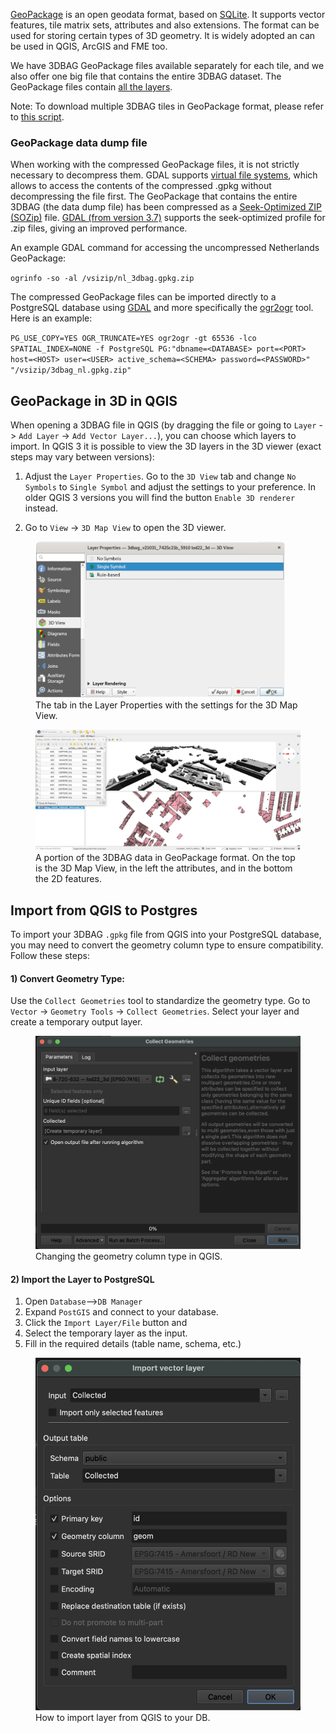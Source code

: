[GeoPackage](https://www.geopackage.org/) is an open geodata format, based on [SQLite](https://www.sqlite.org/index.html). It supports vector features, tile matrix sets, attributes and also extensions. The format can be used for storing certain types of 3D geometry. It is widely adopted an can be used in QGIS, ArcGIS and FME too.

We have 3DBAG GeoPackage files available separately for each tile, and we also offer one big file that contains the entire 3DBAG dataset. The GeoPackage files contain [all the layers](../../schema/layers/#data-layers).


Note: To download multiple 3DBAG tiles in GeoPackage format, please refer to [this script](https://github.com/3DBAG/3dbag-scripts/blob/main/tile_download.py).

### GeoPackage data dump file
When working with the compressed GeoPackage files, it is not strictly necessary to decompress them.
GDAL supports [virtual file systems](https://gdal.org/user/virtual_file_systems.html#vsizip-zip-archives), which allows to access the contents of the compressed .gpkg without decompressing the file first.
The GeoPackage that contains the entire 3DBAG (the data dump file) has been compressed as a [Seek-Optimized ZIP (SOZip)](https://gdal.org/user/virtual_file_systems.html#sozip-seek-optimized-zip) file.
[GDAL (from version 3.7)](https://gdal.org/user/virtual_file_systems.html#sozip-seek-optimized-zip) supports the seek-optimized profile for .zip files, giving an improved performance.

An example GDAL command for accessing the uncompressed Netherlands GeoPackage:

`ogrinfo -so -al /vsizip/nl_3dbag.gpkg.zip`

The compressed GeoPackage files can be imported directly to a PostgreSQL database using [GDAL](https://gdal.org) and more specifically the [ogr2ogr](https://gdal.org/programs/ogr2ogr.html) tool. Here is an example:

`PG_USE_COPY=YES OGR_TRUNCATE=YES ogr2ogr -gt 65536 -lco SPATIAL_INDEX=NONE -f PostgreSQL PG:"dbname=<DATABASE> port=<PORT> host=<HOST> user=<USER> active_schema=<SCHEMA> password=<PASSWORD>" "/vsizip/3dbag_nl.gpkg.zip"`

## GeoPackage in 3D in QGIS

When opening a 3DBAG file in QGIS (by dragging the file or going to `Layer` -> `Add Layer` -> `Add Vector Layer...`), you can choose which layers to import. In QGIS 3 it is possible to view the 3D layers in the 3D viewer (exact steps may vary between versions):

1. Adjust the `Layer Properties`. Go to the `3D View` tab and change `No Symbols` to `Single Symbol` and adjust the settings to your preference. In older QGIS 3 versions you will find the button `Enable 3D renderer` instead.

2. Go to `View` -> `3D Map View` to open the 3D viewer.

<figure>
  <a href="../../../images_common/gpkg.png">
    <img src="../../../images_common/gpkg.png" width="400" />
  </a>
  <figcaption>The tab in the Layer Properties with the settings for the 3D Map View.</figcaption>
</figure>

<figure>
  <a href="../../../images_common/gpkg2.png">
    <img src="../../../images_common/gpkg2.png" />
  </a>
  <figcaption>A portion of the 3DBAG data in GeoPackage format. On the top is the 3D Map View, in the left the attributes, and in the bottom the 2D features.</figcaption>
</figure>

## Import from QGIS to Postgres
To import your 3DBAG `.gpkg` file from QGIS into your PostgreSQL database, you may need to convert the geometry column type to ensure compatibility. Follow these steps:

#### 1) Convert Geometry Type:

Use the `Collect Geometries` tool to standardize the geometry type.
Go to `Vector` → `Geometry Tools` → `Collect Geometries`.
Select your layer and create a temporary output layer.
 
 <figure>
  <a href="../../../images_common/gpkg3.png">
    <img src="../../../images_common/gpkg3.png" />
  </a>
  <figcaption>Changing the geometry column type in QGIS.</figcaption>
</figure>

#### 2) Import the Layer to PostgreSQL

1) Open `Database`-->`DB Manager`
2) Expand `PostGIS` and connect to your database. 
3) Click the `Import Layer/File` button and 
4) Select the temporary layer as the input.
5) Fill in the required details (table name, schema, etc.)

 <figure>
  <a href="../../../images_common/gpkg4.png">
    <img src="../../../images_common/gpkg4.png" />
  </a>
  <figcaption>How to import layer from QGIS to your DB.</figcaption>
</figure>
